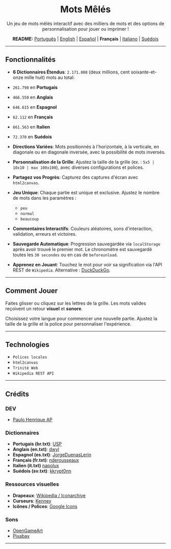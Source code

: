<div align="center">

# Mots Mêlés

Un jeu de mots mêlés interactif avec des milliers de mots et des options de personnalisation pour jouer ou imprimer !

<p>
  <b>README:</b>
  <a href="README.md">Português</a> |
  <a href="README.en.md">English</a> |
  <a href="README.es.md">Español</a> |
  <b>Français</b> |
  <a href="README.it.md">Italiano</a> |
  <a href="README.sv.md">Suédois</a>
</p>

</div>

-----

## Fonctionnalités

 - **6 Dictionnaires Étendus**:
  `2.171.008` (deux millions, cent soixante-et-onze mille huit) mots au total:
  - `261.798` en **Portugais**
  - `466.550` en **Anglais**
  - `646.615` en **Espagnol**
  - `62.112` en **Français**
  - `661.563` en **Italien**
  - `72.370` en **Suédois**

  - **Directions Variées**:
    Mots positionnés à l'horizontale, à la verticale, en diagonale ou en diagonale inversée,
    avec la possibilité de mots inversés.

  - **Personnalisation de la Grille**:
    Ajustez la taille de la grille (ex. : `5x5 | 10x10 | max 100x100`),
    avec diverses configurations et polices.

  - **Partagez vos Progrès**:
    Capturez des captures d'écran avec `html2canvas`.

  - **Jeu Unique**:
    Chaque partie est unique et exclusive. Ajustez le nombre de mots dans les paramètres :

      - `peu`
      - `normal`
      - `beaucoup`

  - **Commentaires Interactifs**:
    Couleurs aléatoires, sons d'interaction, validation, erreurs et victoires.

  - **Sauvegarde Automatique**:
    Progression sauvegardée via `localStorage` après avoir trouvé le premier mot.
    Le chronomètre est sauvegardé toutes les `30 secondes` ou en cas de `beforeunload`.

  - **Apprenez en Jouant**:
    Touchez le mot pour voir sa signification via l'API REST de `Wikipedia`.
    Alternative : [DuckDuckGo](https://duckduckgo.com/).

-----

## Comment Jouer

Faites glisser ou cliquez sur les lettres de la grille.
Les mots valides reçoivent un retour **visuel** et **sonore**.

Choisissez votre langue pour commencer une nouvelle partie.
Ajustez la taille de la grille et la police pour personnaliser l'expérience.

-----

## Technologies

  - `Polices locales`
  - `html2canvas`
  - `Trinité Web`
  - `Wikipedia REST API`

-----

## Crédits

### DEV

  - [Paulo Henrique AP](https://github.com/Paulo-HenriqueAP)

### Dictionnaires
- **Portugais (br.txt)**: [USP](https://www.ime.usp.br/~pf/dicios/)
- **Anglais (en.txt)**: [dwyl](https://github.com/dwyl/english-words)
- **Espagnol (es.txt)**: [JorgeDuenasLerin](https://github.com/JorgeDuenasLerin/diccionario-espanol-txt/tree/master)
- **Français (fr.txt)**: [nderousseaux](https://gist.github.com/nderousseaux/382c085f393ef88466e1cbcc98589687)
- **Italien (it.txt)** [napolux](https://github.com/napolux)
- **Suédois (sv.txt)**: [kkrypt0nn](https://github.com/kkrypt0nn/wordlists/blob/main/wordlists/languages/swedish.txt)

### Ressources visuelles

  - **Drapeaux**:
    [Wikipedia / Iconarchive](https://www.iconarchive.com/show/flags-icons-by-wikipedia.html)
  - **Curseurs**:
    [Kenney](https://www.kenney.nl)
  - **Icônes / Polices**:
    [Google Icons](https://fonts.google.com/icons)

### Sons

  - [OpenGameArt](https://opengameart.org/)
  - [Pixabay](https://pixabay.com/users/floraphonic-38928062/)

-----